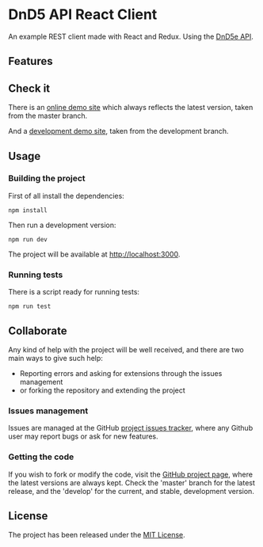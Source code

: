 # DnD5 API React Client

An example REST client made with React and Redux. Using the [DnD5e API][dnd5api].

## Features

## Check it

There is an [online demo site][demo-site] which always reflects the latest version, taken from the master branch.

And a [development demo site][demo-site-development], taken from the development branch.

## Usage

### Building the project

First of all install the dependencies:

```
npm install
```

Then run a development version:

```
npm run dev
```

The project will be available at [http://localhost:3000](http://localhost:3000).

### Running tests

There is a script ready for running tests:

```
npm run test
```

## Collaborate

Any kind of help with the project will be well received, and there are two main ways to give such help:

- Reporting errors and asking for extensions through the issues management
- or forking the repository and extending the project

### Issues management

Issues are managed at the GitHub [project issues tracker][issues], where any Github user may report bugs or ask for new features.

### Getting the code

If you wish to fork or modify the code, visit the [GitHub project page][scm], where the latest versions are always kept. Check the 'master' branch for the latest release, and the 'develop' for the current, and stable, development version.

## License

The project has been released under the [MIT License][license].

[issues]: https://github.com/Bernardo-MG/dnd5-api-react-client/issues
[license]: http://www.opensource.org/licenses/mit-license.php
[npm]: https://www.npmjs.com/
[scm]: https://github.com/Bernardo-MG/dnd5-api-react-client

[dnd5api]: http://www.dnd5eapi.co/

[demo-site]: https://docs.bernardomg.com/dnd5-api-react-client
[demo-site-development]: https://docs.bernardomg.com/development/dnd5-api-react-client